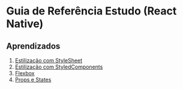 # Guia de Referência Estudo (React Native)

## Aprendizados

1. [Estilização com StyleSheet](https://github.com/IvanildoCandido/react-native-learning/tree/estilizacao_com_stylesheet)
2. [Estilização com StyledComponents](https://github.com/IvanildoCandido/react-native-learning/tree/estilizacao_styled_components)
3. [Flexbox](https://github.com/IvanildoCandido/react-native-learning/tree/flexbox)
4. [Props e States](https://github.com/IvanildoCandido/react-native-learning/tree/props-states)
